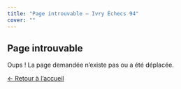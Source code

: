 ```yaml
---
title: "Page introuvable — Ivry Échecs 94"
cover: ""
---
```


<section class="container">
<h1 class="section-title">Page introuvable</h1>
<p>Oups ! La page demandée n’existe pas ou a été déplacée.</p>
<p><a class="btn" href="/index.html">← Retour à l’accueil</a></p>
</section>
